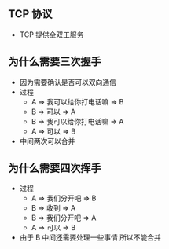 ## TCP 协议

- TCP 提供全双工服务

## 为什么需要三次握手

- 因为需要确认是否可以双向通信
- 过程
  - A => 我可以给你打电话嘛 => B
  - B => 可以 => A
  - B => 我可以给你打电话嘛 => A
  - A => 可以 => B
- 中间两次可以合并

## 为什么需要四次挥手

- 过程
  - A => 我们分开吧 => B
  - B => 收到 => A
  - B => 我们分开吧 => A
  - A => 可以 => B
- 由于 B 中间还需要处理一些事情 所以不能合并
